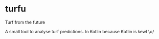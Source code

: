 # turfu
Turf from the future

A small tool to analyse turf predictions. In Kotlin because Kotlin is kewl \o/

